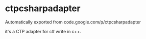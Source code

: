 # ctpcsharpadapter
Automatically exported from code.google.com/p/ctpcsharpadapter

it's a CTP adapter for c#  write in c++.
